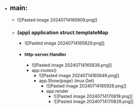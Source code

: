 - ## main:
	- ![[Pasted image 20240714165809.png]]
	- ### (app) application struct.templateMap
		- ![[Pasted image 20240714165829.png]]
		- #### http-server.Handler 
			- ![[Pasted image 20240714165839.png]]
			- app.routes()
				- ![[Pasted image 20240714165849.png]]
				- app.Show{page} (mux.Get)
					- ![[Pasted image 20240714165928.png]]
					- app.render
						- ![[Pasted image 20240714170819.png]]
						- ![[Pasted image 20240714170828.png]]